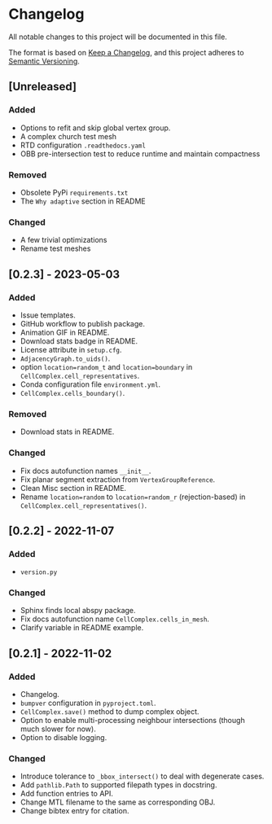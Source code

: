 # Changelog
All notable changes to this project will be documented in this file.

The format is based on [Keep a Changelog](https://keepachangelog.com/en/1.0.0/),
and this project adheres to [Semantic Versioning](https://semver.org/spec/v2.0.0.html).

## [Unreleased]
### Added
- Options to refit and skip global vertex group.
- A complex church test mesh
- RTD configuration `.readthedocs.yaml`
- OBB pre-intersection test to reduce runtime and maintain compactness

### Removed
- Obsolete PyPi `requirements.txt`
- The `Why adaptive` section in README

### Changed
- A few trivial optimizations
- Rename test meshes

## [0.2.3] - 2023-05-03
### Added
- Issue templates.
- GitHub workflow to publish package.
- Animation GIF in README.
- Download stats badge in README.
- License attribute in `setup.cfg`.
- `AdjacencyGraph.to_uids()`.
- option `location=random_t` and `location=boundary` in `CellComplex.cell_representatives`.
- Conda configuration file `environment.yml`.
- `CellComplex.cells_boundary()`.

### Removed
- Download stats in README.

### Changed
- Fix docs autofunction names `__init__`.
- Fix planar segment extraction from `VertexGroupReference`.
- Clean Misc section in README.
- Rename `location=random` to `location=random_r` (rejection-based) in `CellComplex.cell_representatives()`.

## [0.2.2] - 2022-11-07
### Added
- `version.py`

### Changed
- Sphinx finds local abspy package.
- Fix docs autofunction name `CellComplex.cells_in_mesh`.
- Clarify variable in README example.

## [0.2.1] - 2022-11-02
### Added
- Changelog.
- `bumpver` configuration in `pyproject.toml`.
- `CellComplex.save()` method to dump complex object.
- Option to enable multi-processing neighbour intersections (though much slower for now).
- Option to disable logging.

### Changed
- Introduce tolerance to `_bbox_intersect()` to deal with degenerate cases.
- Add `pathlib.Path` to supported filepath types in docstring.
- Add function entries to API.
- Change MTL filename to the same as corresponding OBJ.
- Change bibtex entry for citation.
